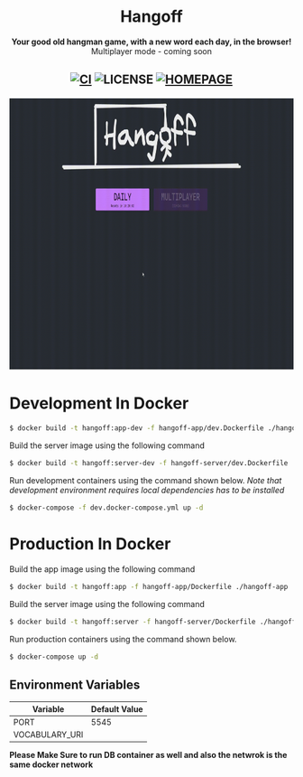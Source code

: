 <div align="center">
  <h1>Hangoff</h1>
  <p>
    <strong>Your good old hangman game, with a new word each day, in the browser!</strong>
    <br/>
    Multiplayer mode - coming soon
  </p>
  <h2>

[![CI](https://github.com/benny-n/hangoff/actions/workflows/ci.yml/badge.svg)](https://github.com/benny-n/hangoff/actions/workflows/ci.yml)
![LICENSE](https://img.shields.io/github/license/benny-n/hangoff)
[![HOMEPAGE](https://img.shields.io/badge/https-hangoff.vercel.app-blueviolet)](https://hangoff.vercel.app)
</h2>

</p>

<img src="assets/gameplay.gif" width="920" height="480" />
</div>

# Development In Docker

```bash
$ docker build -t hangoff:app-dev -f hangoff-app/dev.Dockerfile ./hangoff-app
```

Build the server image using the following command

```bash
$ docker build -t hangoff:server-dev -f hangoff-server/dev.Dockerfile ./hangoff-server
```

Run development containers using the command shown below.
*Note that development environment requires local dependencies has to be installed*
```bash
$ docker-compose -f dev.docker-compose.yml up -d
```

# Production In Docker

Build the app image using the following command

```bash
$ docker build -t hangoff:app -f hangoff-app/Dockerfile ./hangoff-app
```

Build the server image using the following command

```bash
$ docker build -t hangoff:server -f hangoff-server/Dockerfile ./hangoff-server
```

Run production containers using the command shown below.

```bash
$ docker-compose up -d
```

## Environment Variables

| Variable | Default Value |
| ------ | ------ |
| PORT | 5545 |
| VOCABULARY_URI |  |

**Please Make Sure to run DB container as well and also the netwrok is the same docker network**


